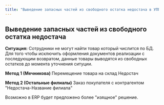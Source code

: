 ```yaml
---
title: "Выведение запасных частей из свободного остатка недостача в УПП"
---
```


## Выведение запасных частей из свободного остатка недостача

**Ситуация:** 
	Cотрудники не могут найти товар который числится по БД. Для того чтобы исключить  оформления документов реализации с последующим возвратом, данные товары выводятся из свободных остатков до момента уточнения ситуции.

**Метод 1 (Мечникова)**
Перемещение товара на склад Недостач

**Метод 2 (Остальные филиалы)**
Заказ покупателя с контрагентом "Недостача-Название филиала"

Возможно в ERP будет предложено более "изящное" решение.

